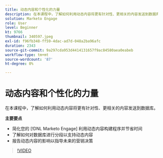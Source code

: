 ```yaml
---
title: 动态内容和个性化的力量
description: 在本课程中，了解如何利用动态内容将更有针对性、更相关的内容发送到数据库。
solution: Marketo Engage
role: User
level: Beginner
kt: 9766
thumbnail: 340597.jpeg
exl-id: f96fb348-ff59-4dac-ad7d-048a2ba96afc
duration: 2343
source-git-commit: 9a297cda953d4414131657f9ac84580aea0eabeb
workflow-type: tm+mt
source-wordcount: '87'
ht-degree: 0%

---
```


# 动态内容和个性化的力量

在本课程中，了解如何利用动态内容将更有针对性、更相关的内容发送到数据库。

**主要要点**

* 简化您的 [!DNL Marketo Engage] 利用动态内容构建程序并节省时间
* 了解如何对数据库进行分段以支持动态内容
* 报告动态内容的影响以指导未来的营销决策

>[!VIDEO](https://video.tv.adobe.com/v/340597/?quality=12&learn=on)
